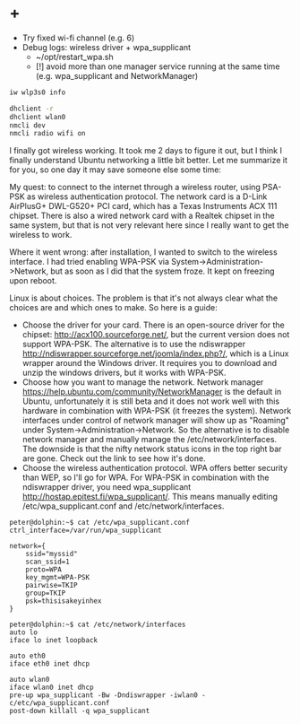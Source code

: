 # +

- Try fixed wi-fi channel (e.g. 6)
- Debug logs: wireless driver + wpa_supplicant
	- ~/opt/restart_wpa.sh
	- [!] avoid more than one manager service running at the same time (e.g. wpa_supplicant and NetworkManager)

```bash
iw wlp3s0 info

dhclient -r
dhclient wlan0
nmcli dev
nmcli radio wifi on
```

I finally got wireless working. It took me 2 days to figure it out, but I think I finally understand Ubuntu networking a little bit better. Let me summarize it for you, so one day it may save someone else some time:

My quest: to connect to the internet through a wireless router, using PSA-PSK as wireless authentication protocol. The network card is a D-Link AirPlusG+ DWL-G520+ PCI card, which has a Texas Instruments ACX 111 chipset. There is also a wired network card with a Realtek chipset in the same system, but that is not very relevant here since I really want to get the wireless to work.

Where it went wrong: after installation, I wanted to switch to the wireless interface. I had tried enabling WPA-PSK via System->Administration->Network, but as soon as I did that the system froze. It kept on freezing upon reboot.

Linux is about choices. The problem is that it's not always clear what the choices are and which ones to make. So here is a guide:

- Choose the driver for your card. There is an open-source driver for the chipset: http://acx100.sourceforge.net/, but the current version does not support WPA-PSK. The alternative is to use the ndiswrapper http://ndiswrapper.sourceforge.net/joomla/index.php?/, which is a Linux wrapper around the Windows driver. It requires you to download and unzip the windows drivers, but it works with WPA-PSK.
- Choose how you want to manage the network. Network manager https://help.ubuntu.com/community/NetworkManager is the default in Ubuntu, unfortunately it is still beta and it does not work well with this hardware in combination with WPA-PSK (it freezes the system). Network interfaces under control of network manager will show up as "Roaming" under System->Administration->Network. So the alternative is to disable network manager and manually manage the /etc/network/interfaces. The downside is that the nifty network status icons in the top right bar are gone. Check out the link to see how it's done.
- Choose the wireless authentication protocol. WPA offers better security than WEP, so I'll go for WPA. For WPA-PSK in combination with the ndiswrapper driver, you need wpa_supplicant http://hostap.epitest.fi/wpa_supplicant/. This means manually editing /etc/wpa_supplicant.conf and /etc/network/interfaces.

```
peter@dolphin:~$ cat /etc/wpa_supplicant.conf 
ctrl_interface=/var/run/wpa_supplicant

network={
	ssid="myssid"
	scan_ssid=1
	proto=WPA
	key_mgmt=WPA-PSK
	pairwise=TKIP
	group=TKIP
	psk=thisisakeyinhex
}

peter@dolphin:~$ cat /etc/network/interfaces 
auto lo
iface lo inet loopback

auto eth0
iface eth0 inet dhcp

auto wlan0
iface wlan0 inet dhcp
pre-up wpa_supplicant -Bw -Dndiswrapper -iwlan0 -c/etc/wpa_supplicant.conf
post-down killall -q wpa_supplicant
```
